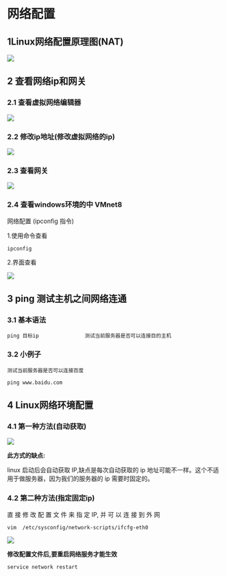 # 网络配置

## 1Linux网络配置原理图(NAT)

![](https://img2018.cnblogs.com/blog/1739658/202001/1739658-20200109122656912-1083165448.png)



## 2 查看网络ip和网关

### 2.1 查看虚拟网络编辑器

![](https://img2018.cnblogs.com/blog/1739658/202001/1739658-20200109122702506-1818943188.png)

### 2.2 修改ip地址(修改虚拟网络的ip)

![](https://img2018.cnblogs.com/blog/1739658/202001/1739658-20200109122705769-902831022.png)

### 2.3 查看网关

![](https://img2018.cnblogs.com/blog/1739658/202001/1739658-20200109122710000-2029692426.png)



### 2.4 查看windows环境的中 VMnet8

网络配置 (ipconfig 指令)

1.使用命令查看

```
ipconfig
```

2.界面查看

![](https://img2018.cnblogs.com/blog/1739658/202001/1739658-20200109122713431-1112221169.png)



## 3 ping 测试主机之间网络连通

### 3.1 基本语法

```
ping 目标ip				测试当前服务器是否可以连接目的主机
```

### 3.2 小例子

```
测试当前服务器是否可以连接百度

ping www.baidu.com
```





## 4 Linux网络环境配置

### 4.1 第一种方法(自动获取)

![](https://img2018.cnblogs.com/blog/1739658/202001/1739658-20200109122738071-937382405.png)

**此方式的缺点:**

linux 启动后会自动获取 IP,缺点是每次自动获取的
ip 地址可能不一样。这个不适用于做服务器，因为我们的服务器的
ip 需要时固定的。



### 4.2 第二种方法(指定固定ip)

直 接 修 改 配 置 文 件 来 指 定  IP, 并 可 以 连 接 到 外 网                                                                                                                          

```
vim  /etc/sysconfig/network-scripts/ifcfg-eth0
```

![](https://img2018.cnblogs.com/blog/1739658/202001/1739658-20200109122734671-1133605412.png)

**修改配置文件后,要重启网络服务才能生效**

```
service network restart
```



